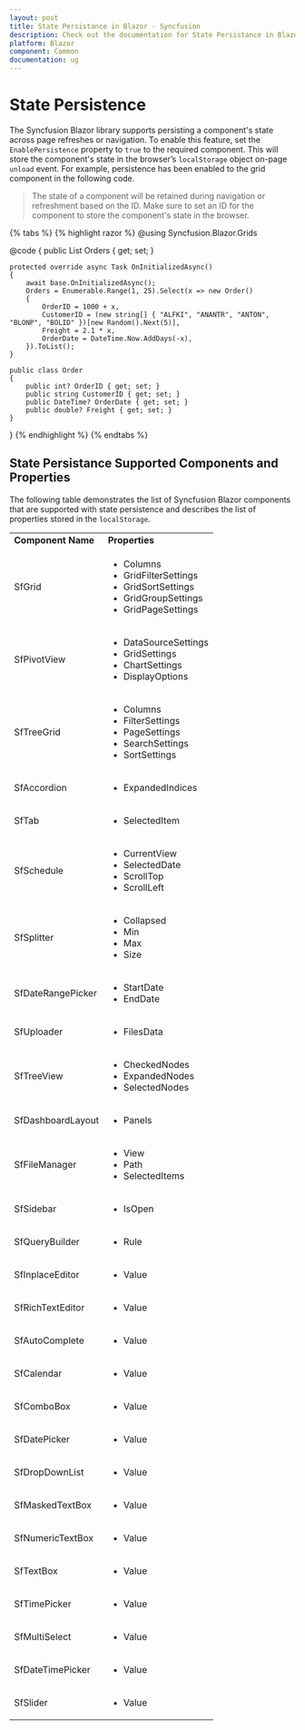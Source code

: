 ```yaml
---
layout: post
title: State Persistance in Blazor - Syncfusion
description: Check out the documentation for State Persistance in Blazor
platform: Blazor
component: Common
documentation: ug
---
```


# State Persistence

The Syncfusion Blazor library supports persisting a component's state across page refreshes or navigation. To enable this feature, set the `EnablePersistence` property to `true` to the required component. This will store the component's state in the browser’s `localStorage` object on-page `unload` event. For example, persistence has been enabled to the grid component in the following code.

> The state of a component will be retained during navigation or refreshment based on the ID. Make sure to set an ID for the component to store the component's state in the browser.

{% tabs %}
{% highlight razor %}
@using Syncfusion.Blazor.Grids

<SfGrid  ID="grid" EnablePersistence="true" AllowPaging="true" DataSource="@Orders">
    <GridPageSettings PageSize="8"></GridPageSettings>
    <GridColumns>
        <GridColumn Field=@nameof(Order.OrderID) HeaderText="Order ID" Width="100"></GridColumn>
        <GridColumn Field=@nameof(Order.CustomerID) HeaderText="Customer Name" Width="120"></GridColumn>
        <GridColumn Field=@nameof(Order.OrderDate) HeaderText=" Order Date" Format="d" Width="100"></GridColumn>
        <GridColumn Field=@nameof(Order.Freight) Format="C2" Width="120"></GridColumn>
    </GridColumns>
</SfGrid>

@code {
    public List<Order> Orders { get; set; }

    protected override async Task OnInitializedAsync()
    {
        await base.OnInitializedAsync();
        Orders = Enumerable.Range(1, 25).Select(x => new Order()
        {
            OrderID = 1000 + x,
            CustomerID = (new string[] { "ALFKI", "ANANTR", "ANTON", "BLONP", "BOLID" })[new Random().Next(5)],
            Freight = 2.1 * x,
            OrderDate = DateTime.Now.AddDays(-x),
        }).ToList();
    }

    public class Order
    {
        public int? OrderID { get; set; }
        public string CustomerID { get; set; }
        public DateTime? OrderDate { get; set; }
        public double? Freight { get; set; }
    }
}
{% endhighlight %}
{% endtabs %}

## State Persistance Supported Components and Properties

The following table demonstrates the list of Syncfusion Blazor components that are supported with state persistence and describes the list of properties stored in the `localStorage`.

<!-- markdownlint-disable MD033 -->
<table>
<tr>
<td><b>Component Name</b></td>
<td><b>Properties</b></td>
</tr>
<tr>
<td>SfGrid</td>
<td>
<ul>
<li>Columns</li>
<li>GridFilterSettings</li>
<li>GridSortSettings</li>
<li>GridGroupSettings</li>
<li>GridPageSettings</li>
</ul>
</td>
</tr>
<tr>
<td>SfPivotView</td>
<td>
<ul>
<li>DataSourceSettings</li>
<li>GridSettings</li>
<li>ChartSettings</li>
<li>DisplayOptions</li>
</ul>
</td>
</tr>
<tr>
<td>SfTreeGrid</td>
<td>
<ul>
<li>Columns</li>
<li>FilterSettings</li>
<li>PageSettings</li>
<li>SearchSettings</li>
<li>SortSettings</li>
</ul>
</td>
</tr>
<tr>
<td>SfAccordion</td>
<td>
<ul>
<li>ExpandedIndices</li>
</ul>
</td>
</tr>
<tr>
<td>SfTab</td>
<td>
<ul>
<li>SelectedItem</li>
</ul>
</td>
</tr>
<tr>
<td>SfSchedule</td>
<td>
<ul>
<li>CurrentView</li>
<li>SelectedDate</li>
<li>ScrollTop</li>
<li>ScrollLeft</li>
</ul>
</td>
</tr>
<tr>
<td>SfSplitter</td>
<td>
<ul>
<li>Collapsed</li>
<li>Min</li>
<li>Max</li>
<li>Size</li>
</ul>
</td>
</tr>
<tr>
<td>SfDateRangePicker</td>
<td>
<ul>
<li>StartDate</li>
<li>EndDate</li>
</ul>
</td>
</tr>
<tr>
<td>SfUploader</td>
<td>
<ul>
<li>FilesData</li>
</ul>
</td>
</tr>
<tr>
<td>SfTreeView</td>
<td>
<ul>
<li>CheckedNodes</li>
<li>ExpandedNodes</li>
<li>SelectedNodes</li>
</ul>
</td>
</tr>
<tr>
<td>SfDashboardLayout</td>
<td>
<ul>
<li>Panels</li>
</ul>
</td>
</tr>
<tr>
<td>SfFileManager</td>
<td>
<ul>
<li>View</li>
<li>Path</li>
<li>SelectedItems</li>
</ul>
</td>
</tr>
<tr>
<td>SfSidebar</td>
<td>
<ul>
<li>IsOpen</li>
</ul>
</td>
</tr>
<tr>
<td>SfQueryBuilder</td>
<td>
<ul>
<li>Rule</li>
</ul>
</td>
</tr>
<tr>
<td>SfInplaceEditor</td>
<td>
<ul>
<li>Value</li>
</ul>
</td>
</tr>
<tr>
<td>SfRichTextEditor</td>
<td>
<ul>
<li>Value</li>
</ul>
</td>
</tr>
<tr>
<td>SfAutoComplete</td>
<td>
<ul>
<li>Value</li>
</ul>
</td>
</tr>
<tr>
<td>SfCalendar</td>
<td>
<ul>
<li>Value</li>
</ul>
</td>
</tr>
<tr>
<td>SfComboBox</td>
<td>
<ul>
<li>Value</li>
</ul>
</td>
</tr>
<tr>
<td>SfDatePicker</td>
<td>
<ul>
<li>Value</li>
</ul>
</td>
</tr>
<tr>
<td>SfDropDownList</td>
<td>
<ul>
<li>Value</li>
</ul>
</td>
</tr>
<tr>
<td>SfMaskedTextBox</td>
<td>
<ul>
<li>Value</li>
</ul>
</td>
</tr>
<tr>
<td>SfNumericTextBox</td>
<td>
<ul>
<li>Value</li>
</ul>
</td>
</tr>
<tr>
<td>SfTextBox</td>
<td>
<ul>
<li>Value</li>
</ul>
</td>
</tr>
<tr>
<td>SfTimePicker</td>
<td>
<ul>
<li>Value</li>
</ul>
</td>
</tr>
<tr>
<td>SfMultiSelect</td>
<td>
<ul>
<li>Value</li>
</ul>
</td>
</tr>
<tr>
<td>SfDateTimePicker</td>
<td>
<ul>
<li>Value</li>
</ul>
</td>
</tr>
<tr>
<td>SfSlider</td>
<td>
<ul>
<li>Value</li>
</ul>
</td>
</tr>
</table>
<!-- markdownlint-enable MD033 -->